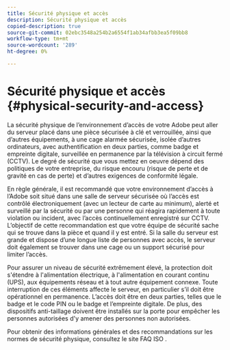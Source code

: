 ```yaml
---
title: Sécurité physique et accès
description: Sécurité physique et accès
copied-description: true
source-git-commit: 02ebc3548a254b2a6554f1ab34afbb3ea5f09bb8
workflow-type: tm+mt
source-wordcount: '289'
ht-degree: 0%

---
```


# Sécurité physique et accès {#physical-security-and-access}

La sécurité physique de l’environnement d’accès de votre Adobe peut aller du serveur placé dans une pièce sécurisée à clé et verrouillée, ainsi que d’autres équipements, à une cage alarmée sécurisée, isolée d’autres ordinateurs, avec authentification en deux parties, comme badge et empreinte digitale, surveillée en permanence par la télévision à circuit fermé (CCTV). Le degré de sécurité que vous mettez en oeuvre dépend des politiques de votre entreprise, du risque encouru (risque de perte et de gravité en cas de perte) et d’autres exigences de conformité légale.

En règle générale, il est recommandé que votre environnement d’accès à l’Adobe soit situé dans une salle de serveur sécurisée où l’accès est contrôlé électroniquement (avec un lecteur de carte au minimum), alerté et surveillé par la sécurité ou par une personne qui réagira rapidement à toute violation ou incident, avec l’accès continuellement enregistré sur CCTV. L’objectif de cette recommandation est que votre équipe de sécurité sache qui se trouve dans la pièce et quand il y est entré. Si la salle du serveur est grande et dispose d’une longue liste de personnes avec accès, le serveur doit également se trouver dans une cage ou un support sécurisé pour limiter l’accès.

Pour assurer un niveau de sécurité extrêmement élevé, la protection doit s&#39;étendre à l&#39;alimentation électrique, à l&#39;alimentation en courant continu (UPS), aux équipements réseau et à tout autre équipement connexe. Toute interruption de ces éléments affecte le serveur, en particulier s’il doit être opérationnel en permanence. L’accès doit être en deux parties, telles que le badge et le code PIN ou le badge et l’empreinte digitale. De plus, des dispositifs anti-taillage doivent être installés sur la porte pour empêcher les personnes autorisées d&#39;y amener des personnes non autorisées.

Pour obtenir des informations générales et des recommandations sur les normes de sécurité physique, consultez le site FAQ ISO .
